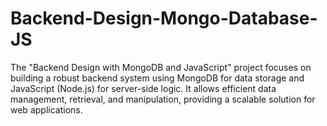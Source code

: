 # Backend-Design-Mongo-Database-JS
 The "Backend Design with MongoDB and JavaScript" project focuses on building a robust backend system using MongoDB for data storage and JavaScript (Node.js) for server-side logic. It allows efficient data management, retrieval, and manipulation, providing a scalable solution for web applications.

